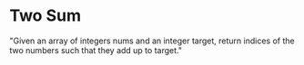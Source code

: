 # Two Sum

"Given an array of integers nums and an integer target, return indices of the two numbers such that they add up to target."